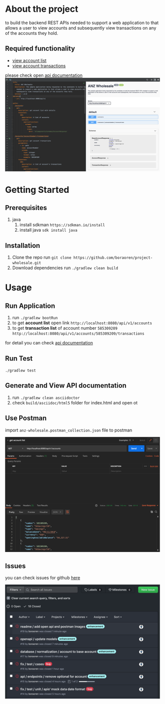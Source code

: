 # About the project

to build the backend REST APIs needed to support a web application 
to that allows a user to view accounts and subsequently view 
transactions on any of the accounts they hold.

## Required functionality

- [view account list](http://localhost:8080/accounts)
- [view account transactions](http://localhost:8080/api/v1/accounts/585309209/transactions)

please check open [api documentation](anz-wholesale-api.yaml)
![open api documentation](documents/anz-open-api.png)


# Getting Started

## Prerequisites

1. java
    1. install sdkman `https://sdkman.io/install`
    1. install java `sdk install java`

## Installation
1. Clone the repo
run `git clone https://github.com/boraoren/project-wholesale.git`
1. Download dependencies
run `./gradlew clean build`

# Usage

## Run Application
1. run `./gradlew bootRun`
2. to get __account list__ open link 
`http://localhost:8080/api/v1/accounts`
3. to get __transaction list__ of account number `585309209` 
`http://localhost:8080/api/v1/accounts/585309209/transactions`

for detail you can check [api documentation](#generate-and-view-api-documentation)

## Run Test
`./gradlew test`

## Generate and View API documentation
1. run `./gradlew clean asciidoctor`
2. check `build/asciidoc/html5` folder for index.html 
and open ot

## Use Postman
import `anz-wholesale.postman_collection.json` file to postman

![postman](documents/postman.png)


## Issues
you can check issues for github [here](https://github.com/boraoren/project-wholesale/issues?q=)

![github issues](documents/github-issues.png)
 

